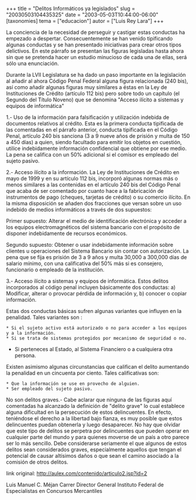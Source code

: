 +++
title = "Delitos Informáticos ya legislados"
slug = "20030503104435325"
date = "2003-05-03T10:44:00-06:00"
[taxonomies]
tema = ["educacion"]
autor = ["Luis Rey Lara"]
+++

La conciencia de la necesidad de perseguir y castigar estas conductas ha
empezado a despertar. Consecuentemente se han venido tipificando algunas
conductas y se han presentado iniciativas para crear otros tipos
delictivos. En este párrafo se presentan las figuras legisladas hasta
ahora sin que se pretenda hacer un estudio minucioso de cada una de
ellas, será sólo una enunciación.

<!-- more -->
Durante la LVII Legislatura se ha dado un paso importante en la
legislación al añadir al ahora Código Penal Federal alguna figura
relacionada (240 bis), así como añadir algunas figuras muy similares a
éstas en la Ley de Instituciones de Crédito (artículo 112 bis) pero
sobre todo un capítulo (el Segundo del Título Noveno) que se denomina
&quot;Acceso ilícito a sistemas y equipos de informática&quot;

1.- Uso de la información para falsificación y utilización indebida de
documentos relativos al crédito. Esta es la primera conducta tipificada
de las comentadas en el párrafo anterior, conducta tipificada en el
Código Penal, artículo 240 bis sanciona (3 a 9 nueve años de prisión y
multa de 150 a 450 días) a quien, siendo facultado para emitir los
objetos en cuestión, utilice indebidamente información confidencial que
obtiene por ese medio. La pena se califica con un 50% adicional si el
comisor es empleado del sujeto pasivo.

2.- Acceso ilícito a la información. La Ley de Instituciones de Crédito
en mayo de 1999 y en su artículo 112 bis, incorporó algunas normas más o
menos similares a las contenidas en el artículo 240 bis del Código Penal
que acaba de ser comentado por cuanto hace a la fabricación de
instrumentos de pago (cheques, tarjetas de crédito) o su comercio
ilícito. En la misma disposición se añaden dos fracciones que versan
sobre un uso indebido de medios informáticos a través de dos supuestos:

Primer supuesto: Alterar el medio de identificación electrónica y
acceder a los equipos electromagnéticos del sistema bancario con el
propósito de disponer indebidamente de recursos económicos.

Segundo supuesto: Obtener o usar indebidamente información sobre
clientes u operaciones del Sistema Bancario sin contar con autorización.
La pena que se fija es prisión de 3 a 9 años y multa 30,000 a 300,000
días de salario mínimo, con una calificativa del 50% más si es
consejero, funcionario o empleado de la institución.

3.- Acceso ilícito a sistemas y equipos de informática. Estos delitos
incorporados al código penal incluyen básicamente dos conductas: a)
Modificar, alterar o provocar pérdida de información y, b) conocer o
copiar información.

Estas dos conductas básicas sufren algunas variantes que influyen en la
penalidad. Tales variantes son :

    * Si el sujeto activo está autorizado o no para acceder a los equipos y a la información.
    * Si se trata de sistemas protegidos por mecanismo de seguridad o no.

- Si perteneces al Estado, al Sistema Financiero o a cualquiera otra
    persona.

Existen asimismo algunas circunstancias que califican el delito
aumentando la penalidad en un cincuenta por ciento. Tales calificativas
son:

    * Que la información se use en provecho de alguien.
    * Ser empleado del sujeto pasivo.

No son delitos graves.- Cabe aclarar que ninguna de las figuras aquí
comentadas ha alcanzado la definición de &quot;delito grave&quot; lo
cual establece alguna dificultad en la persecución de estos
delincuentes. En efecto, teniéndose el derecho a la libertad bajo
fianza, es muy posible que estos delincuentes puedan obtenerla y luego
desaparecer. No hay que olvidar que este tipo de delitos se perpetra por
delincuentes que pueden operar en cualquier parte del mundo y para
quienes moverse de un país a otro parece ser lo más sencillo. Debe
considerarse seriamente el que algunos de estos delitos sean
considerados graves, especialmente aquellos que tengan el potencial de
causar altísimos daños o que sean el camino asociado a la comisión de
otros delitos.

link original: <http://aulex.com/contenido/articulo2.jsp?id=2>

Luis Manuel C. Méjan Carrer Director General Instituto Federal de
Especialistas en Concursos Mercantiles
